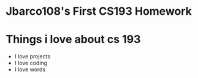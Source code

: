 # Jbarco108's First CS193 Homework

# Things i love about cs 193

- I love projects
- I love coding
- I love words

  
